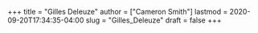 +++
title = "Gilles Deleuze"
author = ["Cameron Smith"]
lastmod = 2020-09-20T17:34:35-04:00
slug = "Gilles_Deleuze"
draft = false
+++
